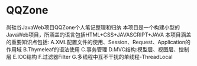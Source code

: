 # QQZone
尚硅谷JavaWeb项目QQZone个人笔记整理和归纳
本项目是一个构建小型的JavaWeb项目，所涵盖的语言包括HTML+CSS+JAVASCRIPT+JAVA
本项目涵盖的重要知识点包括:
A.XML配置文件的使用、Session、Request、Application的作用域
B.Thymeleaf的语法使用
C.事务管理
D.MVC结构:模型层、视图层、控制层
E.IOC结构
F.过滤器Filter
G.多线程中互不干扰的单线程-ThreadLocal
